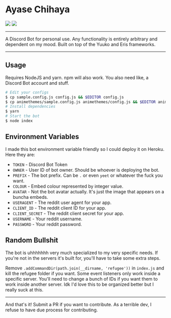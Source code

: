 # Ayase Chihaya

[![](https://david-dm.org/JoseiToAoiTori/AyaseChihaya/status.svg)](https://david-dm.org/JoseiToAoiTori/AyaseChihaya) ![](https://badgen.net/npm/node/next)

***

A Discord Bot for personal use. Any functionality is entirely arbitrary and dependent on my mood. Built on top of the Yuuko and Eris frameworks.

***

## Usage

Requires NodeJS and yarn. npm will also work. You also need like, a Discord Bot account and stuff.

```bash
# Edit your configs
$ cp sample.config.js config.js && $EDITOR config.js
$ cp animethemes/sample.config.js animethemes/config.js && $EDITOR animethemes/config.js
# Install dependencies
$ yarn
# Start the bot
$ node index
```

## Environment Variables

I made this bot environment variable friendly so I could deploy it on Heroku. Here they are:

- `TOKEN` - Discord Bot Token
- `OWNER` - User ID of bot owner. Should be whoever is deploying the bot.
- `PREFIX` - The bot prefix. Can be `.` or even `yeet` or whatever the fuck you want.
- `COLOUR` - Embed colour represented by integer value.
- `AVATAR` - Not the bot avatar actually. It's just the image that appears on a buncha embeds.
- `USERAGENT` - The reddit user agent for your app.
- `CLIENT_ID` - The reddit client ID for your app.
- `CLIENT_SECRET` - The reddit client secret for your app.
- `USERNAME` - Your reddit username.
- `PASSWORD` - Your reddit password.

## Random Bullshit

The bot is uhhhhhhh very much specialized to my very specific needs. If you're not in the servers it's built for, you'll have to take some extra steps.

Remove `.addCommandDir(path.join(__dirname, 'refugee'))` in `index.js` and kill the refugee folder if you want. Some event listeners only work inside a specific server. You'll need to change a bunch of IDs if you want them to work inside another server. Idk I'd love this to be organized better but I really suck at this.

***

And that's it! Submit a PR if you want to contribute. As a terrible dev, I refuse to have due process for contributing.
